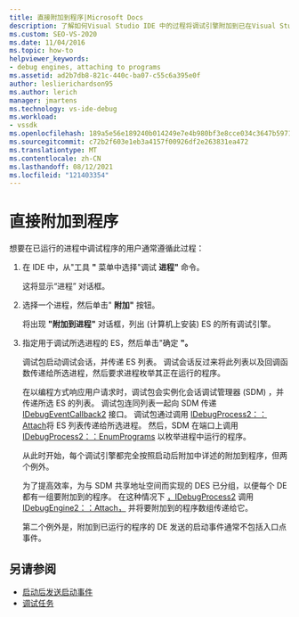 ```yaml
---
title: 直接附加到程序|Microsoft Docs
description: 了解如何Visual Studio IDE 中的过程将调试引擎附加到已在Visual Studio的进程。
ms.custom: SEO-VS-2020
ms.date: 11/04/2016
ms.topic: how-to
helpviewer_keywords:
- debug engines, attaching to programs
ms.assetid: ad2b7db8-821c-440c-ba07-c55c6a395e0f
author: leslierichardson95
ms.author: lerich
manager: jmartens
ms.technology: vs-ide-debug
ms.workload:
- vssdk
ms.openlocfilehash: 189a5e56e189240b014249e7e4b980bf3e8cce034c3647b59711d7a6ae2e84e1
ms.sourcegitcommit: c72b2f603e1eb3a4157f00926df2e263831ea472
ms.translationtype: MT
ms.contentlocale: zh-CN
ms.lasthandoff: 08/12/2021
ms.locfileid: "121403354"
---
```

# <a name="attach-directly-to-a-program"></a>直接附加到程序
想要在已运行的进程中调试程序的用户通常遵循此过程：

1. 在 IDE 中，从"工具 **"** 菜单中选择"调试 **进程"** 命令。

    这将显示“进程”  对话框。

2. 选择一个进程，然后单击" **附加"** 按钮。

    将出现 **"附加到进程"** 对话框，列出 (计算机上安装) ES 的所有调试引擎。

3. 指定用于调试所选进程的 ES，然后单击"确定 **"。**

   调试包启动调试会话，并传递 ES 列表。 调试会话反过来将此列表以及回调函数传递给所选进程，然后要求进程枚举其正在运行的程序。

   在以编程方式响应用户请求时，调试包会实例化会话调试管理器 (SDM) ，并传递所选 ES 的列表。 调试包连同列表一起向 SDM 传递 [IDebugEventCallback2](../../extensibility/debugger/reference/idebugeventcallback2.md) 接口。 调试包通过调用 [IDebugProcess2：：Attach](../../extensibility/debugger/reference/idebugprocess2-attach.md)将 ES 列表传递给所选进程。 然后，SDM 在端口上调用 [IDebugProcess2：：EnumPrograms](../../extensibility/debugger/reference/idebugprocess2-enumprograms.md) 以枚举进程中运行的程序。

   从此时开始，每个调试引擎都完全按照启动后附加中详述的附加到[](../../extensibility/debugger/attaching-after-a-launch.md)程序，但两个例外。

   为了提高效率，为与 SDM 共享地址空间而实现的 DES 已分组，以便每个 DE 都有一组要附加到的程序。 在这种情况下 [，IDebugProcess2](../../extensibility/debugger/reference/idebugprocess2.md) 调用 [IDebugEngine2：：Attach，](../../extensibility/debugger/reference/idebugengine2-attach.md) 并将要附加到的程序数组传递给它。

   第二个例外是，附加到已运行的程序的 DE 发送的启动事件通常不包括入口点事件。

## <a name="see-also"></a>另请参阅
- [启动后发送启动事件](../../extensibility/debugger/sending-startup-events-after-a-launch.md)
- [调试任务](../../extensibility/debugger/debugging-tasks.md)
